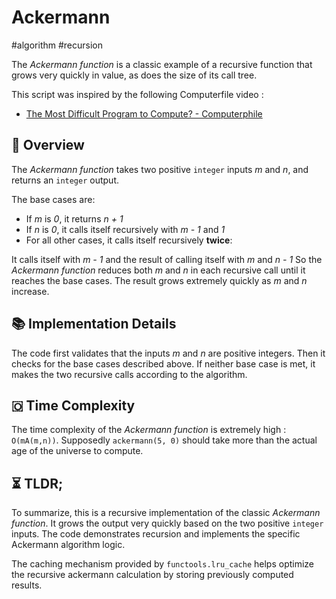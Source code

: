 Ackermann
===

#algorithm #recursion

The _Ackermann function_ is a classic example of a recursive function that grows very quickly in value, as does the size of its call tree.

This script was inspired by the following Computerfile video :
- [The Most Difficult Program to Compute? - Computerphile](https://www.youtube.com/watch?v=i7sm9dzFtEI)

## 📑 Overview

The _Ackermann function_ takes two positive `integer` inputs _m_ and _n_, and returns an `integer` output.

The base cases are:

- If _m_ is _0_, it returns _n + 1_
- If _n_ is _0_, it calls itself recursively with _m - 1_ and _1_
- For all other cases, it calls itself recursively **twice**:

It calls itself with _m - 1_ and the result of calling itself with _m_ and _n - 1_
So the _Ackermann function_ reduces both _m_ and _n_ in each recursive call until it reaches the base cases.
The result grows extremely quickly as _m_ and _n_ increase.

## 📚 Implementation Details

The code first validates that the inputs _m_ and _n_ are positive integers.
Then it checks for the base cases described above.
If neither base case is met, it makes the two recursive calls according to the algorithm.

## 🇴 Time Complexity

The time complexity of the _Ackermann function_ is extremely high : `O(mA(m,n))`.
Supposedly `ackermann(5, 0)` should take more than the actual age of the universe to compute.

## ⏳ TLDR;

To summarize, this is a recursive implementation of the classic _Ackermann function_.
It grows the output very quickly based on the two positive `integer` inputs.
The code demonstrates recursion and implements the specific Ackermann algorithm logic.

The caching mechanism provided by `functools.lru_cache` helps optimize the recursive ackermann calculation by storing previously computed results.
